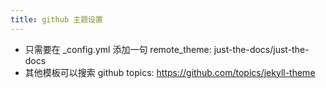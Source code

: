 ```yaml
---
title: github 主题设置
---
```


* 只需要在 _config.yml 添加一句 remote_theme: just-the-docs/just-the-docs
* 其他模板可以搜索 github topics: https://github.com/topics/jekyll-theme